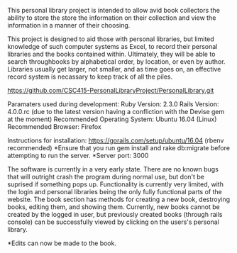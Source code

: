 This personal library project is intended to allow avid book collectors the ability to store the store the information on their collection and view the information in a manner of their choosing.

This project is designed to aid those with personal libraries, but limited knowledge of such computer systems as Excel, to record their personal libraries and the books contained within.  Ultimately, they will be able to search throughbooks by alphabetical order, by location, or even by author.   Libraries usually get larger, not smaller, and as time goes on, an effective record system is necassary to keep track of all the piles.

https://github.com/CSC415-PersonalLibraryProject/PersonalLibrary.git

Paramaters used during development: Ruby Version: 2.3.0 Rails Version: 4.0.0.rc (due to the latest version having a confliction with the Devise gem at the moment) Recommended Operating System: Ubuntu 16.04 (Linux) Recommended Browser: Firefox

Instructions for installation: https://gorails.com/setup/ubuntu/16.04 (rbenv recommended) *Ensure that you run gem install and rake db:migrate before attempting to run the server. *Server port: 3000

The software is currently in a very early state. There are no known bugs that will outright crash the program during normal use, but don't be suprised if something pops up.  Functionality is currently very limited, with the login and personal libraries being the only fully functional parts of the website. The book section has methods for creating a new book, destroying books, editing them, and showing them. Currently, new books cannot be created by the logged in user, but previously created books (through rails console) can be successfully viewed by clicking on the users's personal library.

  *Edits can now be made to the book.
